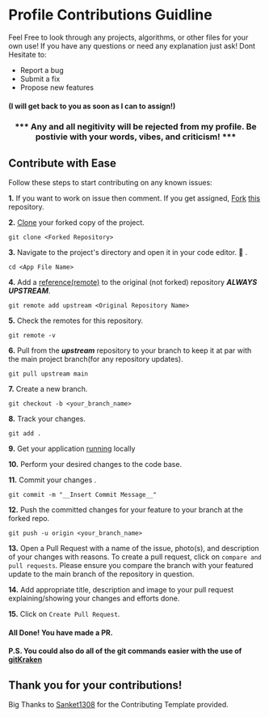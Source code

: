 # Profile Contributions Guidline 

Feel Free to look through any projects, algorithms, or other files for your own use!
If you have any questions or need any explanation just ask!
Dont Hesitate to:

- Report a bug
- Submit a fix
- Propose new features

#### (I will get back to you as soon as I can to assign!)

<h3 align='center'>*** Any and all negitivity will be rejected from my profile. Be postivie with your words, vibes, and criticism! *** </h3>

## Contribute with Ease
Follow these steps to start contributing on any known issues:
<br>

**1.**  If you want to work on issue then comment. If you get assigned, [Fork](https://docs.github.com/en/get-started/quickstart/fork-a-repo) [this](https://github.com/GreenJ84/ReactExchange) repository.


**2.**  [Clone](https://docs.github.com/en/repositories/creating-and-managing-repositories/cloning-a-repository) your forked copy of the project.

```
git clone <Forked Repository>
```

**3.** Navigate to the project's directory and open it in your code editor. :file_folder: .

```
cd <App File Name>
```

**4.** Add a [reference(remote)](https://docs.github.com/en/get-started/getting-started-with-git/managing-remote-repositories) to the original (not forked) repository ***ALWAYS UPSTREAM***.

```
git remote add upstream <Original Repository Name>
```

**5.** Check the remotes for this repository.

```
git remote -v
```

**6.** Pull from the ***upstream*** repository to your branch to keep it at par with the main project branch(for any repository updates).

```
git pull upstream main
```

**7.** Create a new branch.

```
git checkout -b <your_branch_name>
```

**8.** Track your changes.

```
git add . 
``` 

**9.** Get your application [running](https://github.com/GreenJ84/ReactExchange/edit/main/README.md#how-to-install-locally) locally

**10.** Perform your desired changes to the code base.

**11.** Commit your changes .

```
git commit -m "__Insert Commit Message__"
```

**12.** Push the committed changes for your feature to your branch at the forked repo.
```
git push -u origin <your_branch_name>
```

**13.** Open a Pull Request with a name of the issue, photo(s), and description of your changes with reasons. To create a pull request, click on `compare and pull requests`. Please ensure you compare the branch with your featured update to the main branch of the repository in question.

**14.** Add appropriate title, description and image to your pull request explaining/showing your changes and efforts done.

**15.** Click on `Create Pull Request`.

#### All Done! You have made a PR.

#### P.S. You could also do all of the git commands easier with the use of [gitKraken](https://www.gitkraken.com/)

## Thank you for your contributions!

Big Thanks to [Sanket1308](https://github.com/Sanket1308) for the Contributing Template provided.
